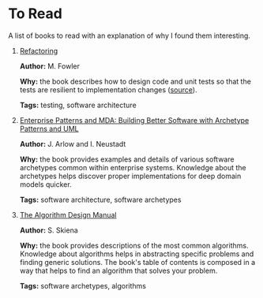 # To Read

A list of books to read with an explanation of why I found them interesting.

1. [Refactoring](https://martinfowler.com/books/refactoring.html)

    **Author:** M. Fowler

    **Why:** the book describes how to design code and unit tests so that the tests are resilient to implementation changes ([source](https://softwareengineering.stackexchange.com/a/451090)).

    **Tags:** testing, software architecture

2.  [Enterprise Patterns and MDA: Building Better Software with Archetype Patterns and UML](https://www.amazon.pl/Enterprise-Patterns-MDA-Building-Archetype/dp/032111230X)

    **Author:** J. Arlow and I. Neustadt
    
    **Why:** the book provides examples and details of various software archetypes common within enterprise systems. Knowledge about the archetypes helps discover proper implementations for deep domain models quicker.

    **Tags:** software architecture, software archetypes

3.  [The Algorithm Design Manual](https://mimoza.marmara.edu.tr/~msakalli/cse706_12/SkienaTheAlgorithmDesignManual.pdf)

    **Author:** S. Skiena
    
    **Why:** the book provides descriptions of the most common algorithms. Knowledge about algorithms helps in abstracting specific problems and finding generic solutions. The book's table of contents is composed in a way that helps to find an algorithm that solves your problem.

    **Tags:** software archetypes, algorithms
